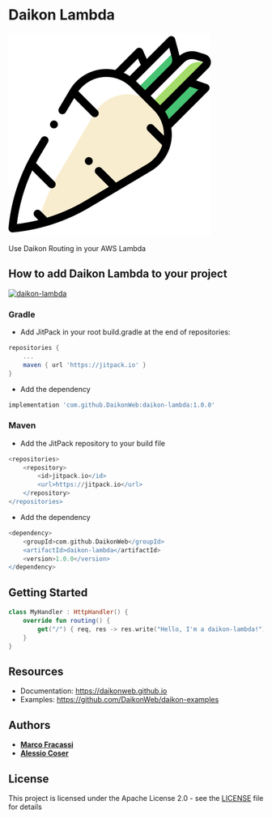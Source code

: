 # Daikon Lambda

![Daikon](./logo.svg)

Use Daikon Routing in your AWS Lambda

## How to add Daikon Lambda to your project

[![daikon-lambda](https://jitpack.io/v/daikonweb/daikon-lambda.svg)](https://jitpack.io/#daikonweb/daikon-lambda)

### Gradle

- Add JitPack in your root build.gradle at the end of repositories:

```groovy
repositories {
    ...
    maven { url 'https://jitpack.io' }
}
```

- Add the dependency

```groovy
implementation 'com.github.DaikonWeb:daikon-lambda:1.0.0'
```

### Maven

- Add the JitPack repository to your build file

```groovy
<repositories>
    <repository>
        <id>jitpack.io</id>
        <url>https://jitpack.io</url>
    </repository>
</repositories>
```

- Add the dependency

```groovy
<dependency>
    <groupId>com.github.DaikonWeb</groupId>
    <artifactId>daikon-lambda</artifactId>
    <version>1.0.0</version>
</dependency>
```

## Getting Started

```kotlin
class MyHandler : HttpHandler() {
    override fun routing() {
        get("/") { req, res -> res.write("Hello, I'm a daikon-lambda!") }
    }
}
```

## Resources

- Documentation: https://daikonweb.github.io
- Examples: https://github.com/DaikonWeb/daikon-examples

## Authors

- **[Marco Fracassi](https://github.com/fracassi-marco)**
- **[Alessio Coser](https://github.com/AlessioCoser)**

## License

This project is licensed under the Apache License 2.0 - see the [LICENSE](LICENSE) file for details
